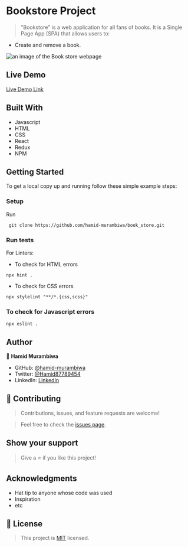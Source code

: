 # Bookstore Project

> "Bookstore" is a web application for all fans of books. It is a Single Page App (SPA) that allows users to:

- Create and remove a book.

![an image of the Book store webpage](https://user-images.githubusercontent.com/71644515/158050104-515d0c1a-5171-4d40-ad16-3d951e2b11d7.png)

## Live Demo

[Live Demo Link](https://622d971e9707607970642c32--hungry-wilson-4b617e.netlify.app/)

## Built With

- Javascript
- HTML
- CSS
- React
- Redux 
- NPM


## Getting Started

To get a local copy up and running follow these simple example steps:
### Setup

Run
```
 git clone https://github.com/hamid-murambiwa/book_store.git
```
### Run tests

For Linters:
- To check for HTML errors
```
npx hint .
```

- To check for CSS errors
```
npx stylelint "**/*.{css,scss}"
```

### To check for Javascript errors
```
npx eslint .
```
## Author

👤 **Hamid Murambiwa**

- GitHub: [@hamid-murambiwa](https://github.com/hamid-murambiwa/)
- Twitter: [@Hamid87789454](https://twitter.com/Hamid87789454/)
- LinkedIn: [LinkedIn](https://linkedin.com/in/hamid-murambiwa/)

## 🤝 Contributing

> Contributions, issues, and feature requests are welcome!

> Feel free to check the [issues page](https://github.com/hamid-murambiwa/To-Do-list/issues).

## Show your support

> Give a ⭐️ if you like this project!

## Acknowledgments

- Hat tip to anyone whose code was used
- Inspiration
- etc

## 📝 License

> This project is [MIT](./MIT.md) licensed.